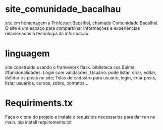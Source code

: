 # site_comunidade_bacalhau
site em homenagem a Professor Bacalhal, chamado Comunidade Bacalhal. O site é um espaço para compartilhar informações e experiências relacionadas à tecnologia da informação.
# linguagem
site construido usando o framework flask.
biblioteca css Bulma.
#funcionalidades:
Login com validações,
Usuário: pode listar, criar, editar, deletar os posts no site;
Telas de cadastro para usuário, login, criar posts, listar usuários, cursos, sobre, contatos... 

# Requiriments.tx 
Faça o clone do projeto e instale o requisitos necessarios para dar run no main.
pip install requirements.txt
